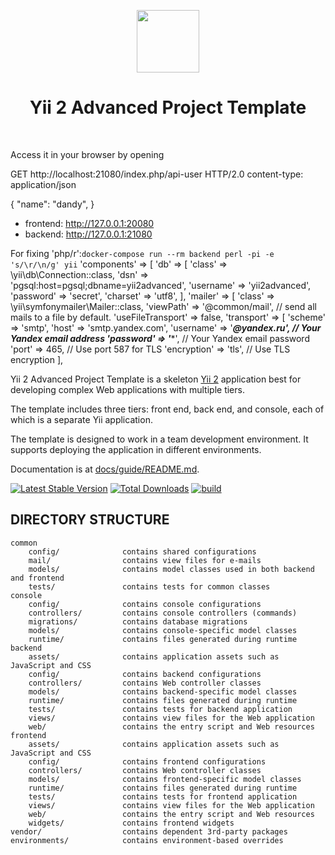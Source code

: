 <p align="center">
    <a href="https://github.com/yiisoft" target="_blank">
        <img src="https://avatars0.githubusercontent.com/u/993323" height="100px">
    </a>
    <h1 align="center">Yii 2 Advanced Project Template</h1>
    <br>
</p>
Access it in your browser by opening

GET http://localhost:21080/index.php/api-user HTTP/2.0
content-type: application/json

{
    "name": "dandy",
}

- frontend: http://127.0.0.1:20080
- backend: http://127.0.0.1:21080

For fixing 'php/r':```docker-compose run --rm backend perl -pi -e 's/\r/\n/g' yii```
    'components' => [
        'db' => [
            'class' => \yii\db\Connection::class,
            'dsn' => 'pgsql:host=pgsql;dbname=yii2advanced',
            'username' => 'yii2advanced',
            'password' => 'secret',
            'charset' => 'utf8',
        ],
        'mailer' => [
            'class' => \yii\symfonymailer\Mailer::class,
            'viewPath' => '@common/mail',
            // send all mails to a file by default.
            'useFileTransport' => false,
            'transport' => [
                'scheme' => 'smtp',
                'host' => 'smtp.yandex.com',
                'username' => '*****@yandex.ru', // Your Yandex email address
                'password' => '******', // Your Yandex email password
                'port' => 465, // Use port 587 for TLS
                'encryption' => 'tls', // Use TLS encryption
            ],
            
Yii 2 Advanced Project Template is a skeleton [Yii 2](https://www.yiiframework.com/) application best for
developing complex Web applications with multiple tiers.

The template includes three tiers: front end, back end, and console, each of which
is a separate Yii application.

The template is designed to work in a team development environment. It supports
deploying the application in different environments.

Documentation is at [docs/guide/README.md](docs/guide/README.md).

[![Latest Stable Version](https://img.shields.io/packagist/v/yiisoft/yii2-app-advanced.svg)](https://packagist.org/packages/yiisoft/yii2-app-advanced)
[![Total Downloads](https://img.shields.io/packagist/dt/yiisoft/yii2-app-advanced.svg)](https://packagist.org/packages/yiisoft/yii2-app-advanced)
[![build](https://github.com/yiisoft/yii2-app-advanced/workflows/build/badge.svg)](https://github.com/yiisoft/yii2-app-advanced/actions?query=workflow%3Abuild)

DIRECTORY STRUCTURE
-------------------

```
common
    config/              contains shared configurations
    mail/                contains view files for e-mails
    models/              contains model classes used in both backend and frontend
    tests/               contains tests for common classes    
console
    config/              contains console configurations
    controllers/         contains console controllers (commands)
    migrations/          contains database migrations
    models/              contains console-specific model classes
    runtime/             contains files generated during runtime
backend
    assets/              contains application assets such as JavaScript and CSS
    config/              contains backend configurations
    controllers/         contains Web controller classes
    models/              contains backend-specific model classes
    runtime/             contains files generated during runtime
    tests/               contains tests for backend application    
    views/               contains view files for the Web application
    web/                 contains the entry script and Web resources
frontend
    assets/              contains application assets such as JavaScript and CSS
    config/              contains frontend configurations
    controllers/         contains Web controller classes
    models/              contains frontend-specific model classes
    runtime/             contains files generated during runtime
    tests/               contains tests for frontend application
    views/               contains view files for the Web application
    web/                 contains the entry script and Web resources
    widgets/             contains frontend widgets
vendor/                  contains dependent 3rd-party packages
environments/            contains environment-based overrides
```
